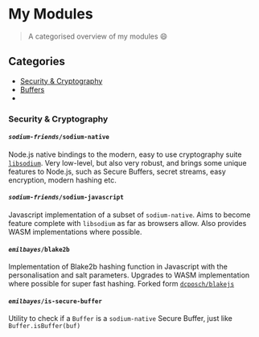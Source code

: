 # My Modules

> A categorised overview of my modules :smile:

## Categories

- [Security & Cryptography]()
- [Buffers]()
-

### Security & Cryptography

#### <code><i>sodium-friends</i>/<b>sodium-native</b></code>

Node.js native bindings to the modern, easy to use cryptography suite [`libsodium`](https://github.com/jedisct1/libsodium). Very low-level, but also
very robust, and brings some unique features to Node.js, such as Secure Buffers,
secret streams, easy encryption, modern hashing etc.

#### <code><i>sodium-friends</i>/<b>sodium-javascript</b></code>

Javascript implementation of a subset of `sodium-native`. Aims to become feature
complete with `libsodium` as far as browsers allow. Also provides WASM
implementations where possible.

#### <code><i>emilbayes</i>/<b>blake2b</b></code>

Implementation of Blake2b hashing function in Javascript with the
personalisation and salt parameters. Upgrades to WASM implementation where
possible for super fast hashing. Forked form [`dcposch/blakejs`](https://github.com/dcposch/blakejs)

#### <code><i>emilbayes</i>/<b>is-secure-buffer</b></code>

Utility to check if a `Buffer` is a `sodium-native` Secure Buffer,
just like `Buffer.isBuffer(buf)`
